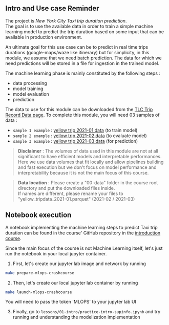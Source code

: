 ## Intro and Use case Reminder


The project is *New York City Taxi trip duration prediction*. \
The goal is to use the available data in order to train a simple machine learning model
to predict the trip duration based on some input that can be available in production environment.

An ultimate goal for this use case can be to predict in real time trips durations (google-maps/waze like itinerary)
but for simplicity, in this module, we assume that we need batch prediction. The data for which we need predictions
will be stored in a file for ingestion in the trained model.

The machine learning phase is mainly constituted by the following steps : 
- data processing
- model training
- model evaluation
- prediction

The data to use for this module can be downloaded from the [TLC Trip Record Data page](https://www.nyc.gov/site/tlc/about/tlc-trip-record-data.page).
To complete this module, you will need 03 samples of data :
- `sample 1 example` : [yellow trip 2021-01 data](https://d37ci6vzurychx.cloudfront.net/trip-data/yellow_tripdata_2021-01.parquet) (to train model)
- `sample 2 example` : [yellow trip 2021-02 data](https://d37ci6vzurychx.cloudfront.net/trip-data/yellow_tripdata_2021-02.parquet) (to evaluate model)
- `sample 3 example` : [yellow trip 2021-03 data](https://d37ci6vzurychx.cloudfront.net/trip-data/yellow_tripdata_2021-03.parquet) (for prediction)

> **Disclaimer** :
> The volumes of data used in this module are not at all significant to have efficient models and 
interpretable performances. Here we use data volumes that fit locally and allow pipelines building and fast execution but we don't focus on model performance and interpretability because it is not the main focus of this course.

> **Data location** :
> Please create a "00-data" folder in the course root directory and put the downloaded files inside. \
> If names are different, please rename your files to "yellow_tripdata_2021-01.parquet" (2021-02 / 2021-03)

## Notebook execution

A notebook implementing the machine learning steps to predict Taxi trip duration can be found in the 
course' GitHub repository in the [introduction course](https://github.com/artefactory/supinfo_mlops_course/blob/master/lessons/01-intro).

Since the main focus of the course is not Machine Learning itself, let's just run the notebook in your local jupyter container.

1. First, let's create our jupyter lab image and network by running
```bash
make prepare-mlops-crashcourse
```

2. Then, let's create our local jupyter lab container by running
```bash
make launch-mlops-crashcourse
```
You will need to pass the token 'MLOPS' to your jupyter lab UI

3. Finally, go to `lessons/01-intro/practice-intro-supinfo.ipynb` and try running and understanding the modelization implementation
